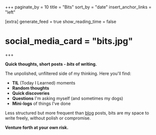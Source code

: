 +++
paginate_by = 10
title = "Bits"
sort_by = "date"
insert_anchor_links = "left"

[extra]
generate_feed = true
show_reading_time = false
# social_media_card = "bits.jpg"
+++

**Quick thoughts, short posts - _bits_ of writing.**

The unpolished, unfiltered side of my thinking. Here you'll find:

- **TIL** (Today I Learned) moments
- **Random thoughts**
- **Quick discoveries**
- **Questions** I'm asking myself (and sometimes my dogs)
- **Mini-logs** of things I've done

Less structured but more frequent than [blog](../blog) posts, bits are my space to write freely, without polish or compromise.

**Venture forth at your own risk.**
